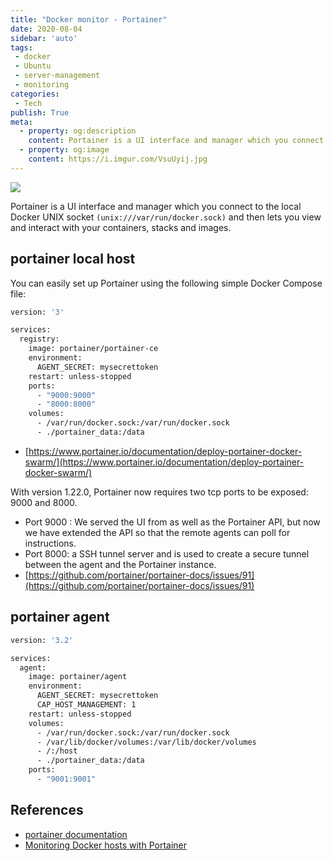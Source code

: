 ```yaml
---
title: "Docker monitor - Portainer"
date: 2020-08-04
sidebar: 'auto'
tags:
 - docker
 - Ubuntu
 - server-management
 - monitoring
categories:
 - Tech
publish: True
meta:
  - property: og:description
    content: Portainer is a UI interface and manager which you connect to the local Docker UNIX socket...
  - property: og:image
    content: https://i.imgur.com/VsuUyij.jpg
---
```


![](https://i.imgur.com/VsuUyij.jpg)

Portainer is a UI interface and manager which you connect to the local Docker UNIX socket `(unix:///var/run/docker.sock)` and then lets you view and interact with your containers, stacks and images. 

## portainer local host
You can easily set up Portainer using the following simple Docker Compose file:
``` dockerfile
version: '3'

services:
  registry:
    image: portainer/portainer-ce
    environment:
      AGENT_SECRET: mysecrettoken
    restart: unless-stopped
    ports:
      - "9000:9000"
      - "8000:8000"
    volumes:
      - /var/run/docker.sock:/var/run/docker.sock
      - ./portainer_data:/data
```
- [https://www.portainer.io/documentation/deploy-portainer-docker-swarm/](https://www.portainer.io/documentation/deploy-portainer-docker-swarm/)

With version 1.22.0, Portainer now requires two tcp ports to be exposed: 9000 and 8000.
- Port 9000 : We served the UI from as well as the Portainer API, but now we have extended the API so that the remote agents can poll for instructions.
- Port 8000: a SSH tunnel server and is used to create a secure tunnel between the agent and the Portainer instance.
- [https://github.com/portainer/portainer-docs/issues/91](https://github.com/portainer/portainer-docs/issues/91)

## portainer agent
``` dockerfile
version: '3.2'

services:
  agent:
    image: portainer/agent
    environment:
      AGENT_SECRET: mysecrettoken
      CAP_HOST_MANAGEMENT: 1
    restart: unless-stopped
    volumes:
      - /var/run/docker.sock:/var/run/docker.sock
      - /var/lib/docker/volumes:/var/lib/docker/volumes
      - /:/host
      - ./portainer_data:/data
    ports:
      - "9001:9001"
```

## References
- [portainer documentation](https://portainer.readthedocs.io/en/stable/agent.html)
- [Monitoring Docker hosts with Portainer](https://thibmaek.com/post/monitoring-docker-hosts-with-portainer)
